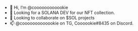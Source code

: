 - 👋 Hi, I’m @coooooooooookie
- 👀 Looking for a SOLANA DEV for our NFT collection. 
- 💞️ Looking to collaborate on $SOL projects
- 📫 @cooooooooooookie on TG, Coooookie#8435 on Discord.


<!---
coooooooooookie/coooooooooookie is a ✨ special ✨ repository because its `README.md` (this file) appears on your GitHub profile.
You can click the Preview link to take a look at your changes.
--->
